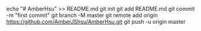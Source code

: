 echo "# AmberHsu" >> README.md
git init
git add README.md
git commit -m "first commit"
git branch -M master
git remote add origin https://github.com/AmberJShsu/AmberHsu.git
git push -u origin master
